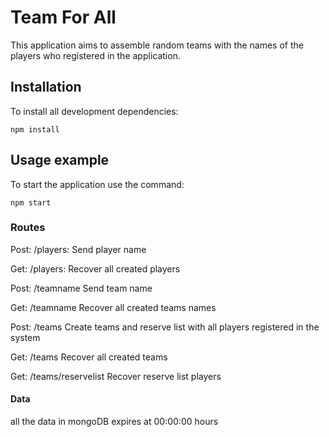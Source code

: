 # Team For All

This application aims to assemble random teams with the names of the players who registered in the application.


## Installation

To install all development dependencies:

```
npm install
```

## Usage example

To start the application use the command:

```
npm start
```

### Routes

Post: /players:
Send player name

Get: /players:
Recover all created players

Post: /teamname
Send team name

Get: /teamname
Recover all created teams names

Post: /teams
Create teams and reserve list with all players registered in the system

Get: /teams
Recover all created teams

Get: /teams/reservelist
Recover reserve list players



#### Data

all the data in mongoDB expires at 00:00:00 hours

